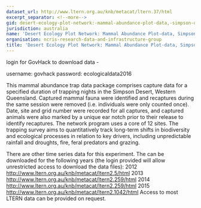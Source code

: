 ```yaml
---
dataset_url: http://www.ltern.org.au/knb/metacat/ltern.37/html
excerpt_separator: <!--more-->
gid: desert-ecology-plot-network:-mammal-abundance-plot-data,-simpson-desert,-western-queensland,-1990-2011
jurisdiction: australia
name: 'Desert Ecology Plot Network: Mammal Abundance Plot-data, Simpson Desert, Western Queensland, 1990-2011'
organisation: ncris-research-data-and-infrastructure-group
title: 'Desert Ecology Plot Network: Mammal Abundance Plot-data, Simpson Desert, Western Queensland, 1990-2011'
---
```


login for GovHack to download data -

<!--more-->

username: govhack
password: ecologicaldata2016 


This mammal abundance trap data package comprises capture data for a specified duration of trapping nights in the Simpson Desert, Western Queensland. Captured mammal fauna were identified and recaptures during the same session were removed (i.e. individuals were only counted once). Date, site and grid number were recorded for all captures, and captured animals were also marked by a unique ear notch prior to their release to identify recaptures. The network program uses a core of 12 sites. The trapping survey aims to quantitatively track long-term shifts in biodiversity and ecological processes in relation to key drivers, including unpredictable rainfall and droughts, fire, feral predators and grazing.

There are other time series data for this experiment. The can be downloaded for the following years (the login provided will allow unrestricted access to download the data files):
2012 http://www.ltern.org.au/knb/metacat/ltern2.5/html
2013 http://www.ltern.org.au/knb/metacat/ltern2.259/html
2014 http://www.ltern.org.au/knb/metacat/ltern2.259/html
2015 http://www.ltern.org.au/knb/metacat/ltern2.1042/html
Access to most LTERN data can be provided on request.